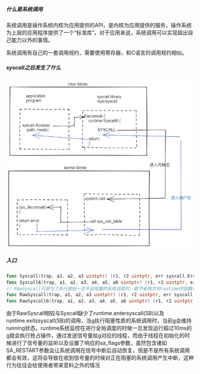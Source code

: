 ##### 什么是系统调用

系统调用是操作系统内核为应用提供的API，是内核为应用提供的服务，操作系统为上层的应用程序提供了一个“标准库”。对于应用来说，系统调用可以实现超出自己能力以外的事情。

系统调用有自己的一套调用规约，需要使用寄存器，和C语言的调用规约相似。

##### syscall之后发生了什么

![系统调用](./img/syscall.png)

##### 入口

```go
func Syscall(trap, a1, a2, a3 uintptr) (r1, r2 uintptr, err syscall.Errno)
func Syscall6(trap, a1, a2, a3, a4, a5, a6 uintptr) (r1, r2 uintptr, err syscall.Errno)
// RawSyscall只是为了执行那些一定不会阻塞的系统调用时，能节省两次对runtime的函数调用的消耗
func RawSyscall(trap, a1, a2, a3 uintptr) (r1, r2 uintptr, err syscall.Errno)
func RawSyscall6(trap, a1, a2, a3, a4, a5, a6 uintptr) (r1, r2 uintptr, err syscall.Errno)
```

由于RawSyscall相较与Syscall缺少了runtime.entersyscall(SB)以及runtime.exitssyscall(SB)的调用，当g执行阻塞性质的系统调用时，当前g会维持running状态，runtime系统监控在进行全局调度的时候一旦发现运行超过10ms的g就会执行抢占操作，通过发送信号量给g对应的线程，而由于线程在初始化的时候进行了信号量的监听以及设置了响应的sa_flags参数，虽然包含诸如SA_RESTART参数会让系统调用在信号中断后自动恢复，但是不是所有系统调用都会有效，这将会导致在收到信号量的时候对正在阻塞的系统调用产生中断，这种行为往往会给使用者带来意料之外的情况

